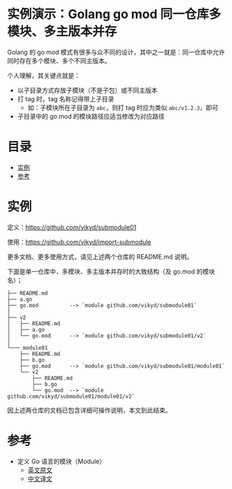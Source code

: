 # 实例演示：Golang go mod 同一仓库多模块、多主版本并存

Golang 的 go mod 模式有很多与众不同的设计，其中之一就是：同一仓库中允许同时存在多个模块、多个不同主版本。

个人理解，其关键点就是：

- 以子目录方式存放子模块（不是子包）或不同主版本
- 打 tag 时，tag 名称记得带上子目录
  - 如：子模块所在子目录为 `abc`，则打 tag 时应为类似 `abc/v1.2.3`，即可
- 子目录中的 go.mod 的模块路径应适当修改为对应路径

# 目录

<!-- START doctoc generated TOC please keep comment here to allow auto update -->
<!-- DON'T EDIT THIS SECTION, INSTEAD RE-RUN doctoc TO UPDATE -->

- [实例](#%E5%AE%9E%E4%BE%8B)
- [参考](#%E5%8F%82%E8%80%83)

<!-- END doctoc generated TOC please keep comment here to allow auto update -->

# 实例

定义：https://github.com/vikyd/submodule01

使用：https://github.com/vikyd/import-submodule

更多文档、更多使用方式，请见上述两个仓库的 README.md 说明。

下面是单一仓库中，多模块、多主版本并存时的大致结构（及 go.mod 的模块名）；

```
├── README.md
├── a.go
├── go.mod          --> `module github.com/vikyd/submodule01`
│
├── v2
│   ├── README.md
│   ├── a.go
│   └── go.mod      --> `module github.com/vikyd/submodule01/v2`
│
└─── module01
    ├── README.md
    ├── b.go
    ├── go.mod      --> `module github.com/vikyd/submodule01/module01`
    └── v2
        ├── README.md
        ├── b.go
        └── go.mod  --> `module github.com/vikyd/submodule01/module01/v2`
```

因上述两仓库的文档已包含详细可操作说明，本文到此结束。

# 参考

- 定义 Go 语言的模块（Module）
  - [英文原文](https://research.swtch.com/vgo-module)
  - [中文译文](https://github.com/vikyd/note/blob/master/go_and_versioning/defining_go_modules.md)
